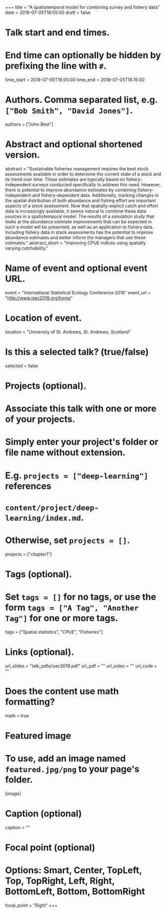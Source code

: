 +++
title = "A spatiotemporal model for combining survey and fishery data"
date = 2018-07-05T16:05:00
draft = false

# Talk start and end times.
#   End time can optionally be hidden by prefixing the line with `#`.
time_start = 2018-07-05T16:05:00
time_end = 2018-07-05T16:15:00

# Authors. Comma separated list, e.g. `["Bob Smith", "David Jones"]`.
authors = ["John Best"]

# Abstract and optional shortened version.
abstract = "Sustainable fisheries management requires the best stock assessments available in order to determine the current state of a stock and its trend over time. These estimates are typically based on fishery-independent surveys conducted specifically to address this need. However, there is potential to improve abundance estimates by combining fishery-independent and fishery-dependent data. Additionally, tracking changes in the spatial distribution of both abundance and fishing effort are important aspects of a stock assessment. Now that spatially-explicit catch and effort data is increasingly available, it seems natural to combine these data sources in a spatiotemporal model. The results of a simulation study that looks at the abundance estimate improvements that can be expected in such a model will be presented, as well as an application to fishery data. Including fishery data in stock assessments has the potential to improve abundance estimates and better inform the managers that use these estimates."
abstract_short = "Improving CPUE indices using spatially varying catchability."

# Name of event and optional event URL.
event = "International Statistical Ecology Conference 2018"
event_url = "http://www.isec2018.org/home"

# Location of event.
location = "University of St. Andrews, St. Andrews, Scotland"

# Is this a selected talk? (true/false)
selected = false

# Projects (optional).
#   Associate this talk with one or more of your projects.
#   Simply enter your project's folder or file name without extension.
#   E.g. `projects = ["deep-learning"]` references 
#   `content/project/deep-learning/index.md`.
#   Otherwise, set `projects = []`.
projects = ["chapter1"]

# Tags (optional).
#   Set `tags = []` for no tags, or use the form `tags = ["A Tag", "Another Tag"]` for one or more tags.
tags = ["Spatial statistics", "CPUE", "Fisheries"]

# Links (optional).
url_slides = "talk_pdfs/isec2018.pdf"
url_pdf = ""
url_video = ""
url_code = ""

# Does the content use math formatting?
math = true

# Featured image
# To use, add an image named `featured.jpg/png` to your page's folder. 
[image]
  # Caption (optional)
  caption = ""

  # Focal point (optional)
  # Options: Smart, Center, TopLeft, Top, TopRight, Left, Right, BottomLeft, Bottom, BottomRight
  focal_point = "Right"
+++
